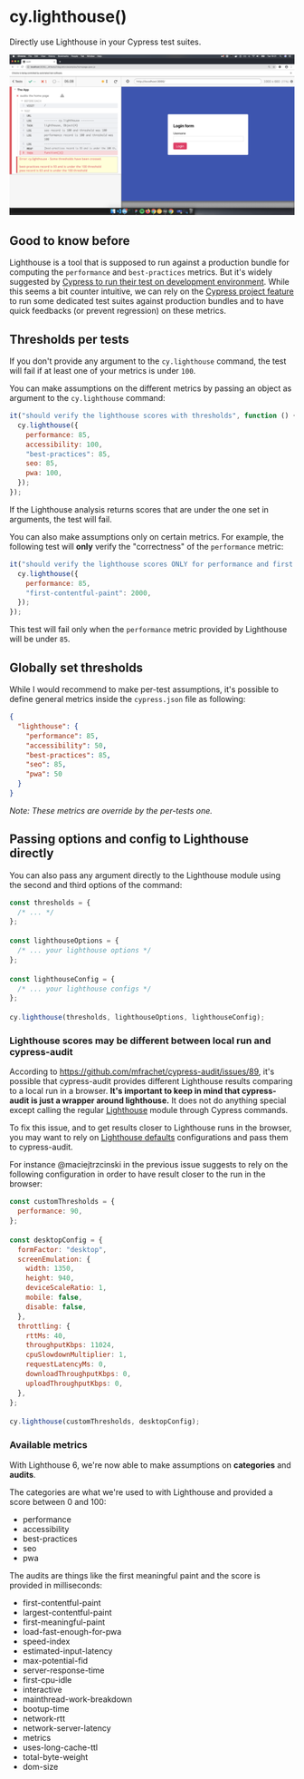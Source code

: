 # cy.lighthouse()

Directly use Lighthouse in your Cypress test suites.

![A Lighthouse record showing some test failing on best-practices and performances](./lh.png)

## Good to know before

Lighthouse is a tool that is supposed to run against a production bundle for computing the `performance` and `best-practices` metrics. But it's widely suggested by [Cypress to run their test on development environment](https://docs.cypress.io/guides/getting-started/testing-your-app.html#Step-1-Start-your-server). While this seems a bit counter intuitive, we can rely on the [Cypress project feature](https://docs.cypress.io/guides/guides/command-line.html#cypress-run-project-lt-project-path-gt) to run some dedicated test suites against production bundles and to have quick feedbacks (or prevent regression) on these metrics.

## Thresholds per tests

If you don't provide any argument to the `cy.lighthouse` command, the test will fail if at least one of your metrics is under `100`.

You can make assumptions on the different metrics by passing an object as argument to the `cy.lighthouse` command:

```javascript
it("should verify the lighthouse scores with thresholds", function () {
  cy.lighthouse({
    performance: 85,
    accessibility: 100,
    "best-practices": 85,
    seo: 85,
    pwa: 100,
  });
});
```

If the Lighthouse analysis returns scores that are under the one set in arguments, the test will fail.

You can also make assumptions only on certain metrics. For example, the following test will **only** verify the "correctness" of the `performance` metric:

```javascript
it("should verify the lighthouse scores ONLY for performance and first contentful paint", function () {
  cy.lighthouse({
    performance: 85,
    "first-contentful-paint": 2000,
  });
});
```

This test will fail only when the `performance` metric provided by Lighthouse will be under `85`.

## Globally set thresholds

While I would recommend to make per-test assumptions, it's possible to define general metrics inside the `cypress.json` file as following:

```json
{
  "lighthouse": {
    "performance": 85,
    "accessibility": 50,
    "best-practices": 85,
    "seo": 85,
    "pwa": 50
  }
}
```

_Note: These metrics are override by the per-tests one._

## Passing options and config to Lighthouse directly

You can also pass any argument directly to the Lighthouse module using the second and third options of the command:

```js
const thresholds = {
  /* ... */
};

const lighthouseOptions = {
  /* ... your lighthouse options */
};

const lighthouseConfig = {
  /* ... your lighthouse configs */
};

cy.lighthouse(thresholds, lighthouseOptions, lighthouseConfig);
```

### Lighthouse scores may be different between local run and cypress-audit

According to https://github.com/mfrachet/cypress-audit/issues/89, it's possible that cypress-audit provides different Lighthouse results comparing to a local run in a browser. **It's important to keep in mind that cypress-audit is just a wrapper around lighthouse.** It does not do anything special except calling the regular [Lighthouse](https://www.npmjs.com/package/lighthouse) module through Cypress commands.

To fix this issue, and to get results closer to Lighthouse runs in the browser, you may want to rely on [Lighthouse defaults](https://github.com/GoogleChrome/lighthouse/blob/master/lighthouse-core/config/constants.js) configurations and pass them to cypress-audit.

For instance @maciejtrzcinski in the previous issue suggests to rely on the following configuration in order to have result closer to the run in the browser:

```js
const customThresholds = {
  performance: 90,
};

const desktopConfig = {
  formFactor: "desktop",
  screenEmulation: {
    width: 1350,
    height: 940,
    deviceScaleRatio: 1,
    mobile: false,
    disable: false,
  },
  throttling: {
    rttMs: 40,
    throughputKbps: 11024,
    cpuSlowdownMultiplier: 1,
    requestLatencyMs: 0,
    downloadThroughputKbps: 0,
    uploadThroughputKbps: 0,
  },
};

cy.lighthouse(customThresholds, desktopConfig);
```

### Available metrics

With Lighthouse 6, we're now able to make assumptions on **categories** and **audits**.

The categories are what we're used to with Lighthouse and provided a score between 0 and 100:

- performance
- accessibility
- best-practices
- seo
- pwa

The audits are things like the first meaningful paint and the score is provided in milliseconds:

- first-contentful-paint
- largest-contentful-paint
- first-meaningful-paint
- load-fast-enough-for-pwa
- speed-index
- estimated-input-latency
- max-potential-fid
- server-response-time
- first-cpu-idle
- interactive
- mainthread-work-breakdown
- bootup-time
- network-rtt
- network-server-latency
- metrics
- uses-long-cache-ttl
- total-byte-weight
- dom-size
